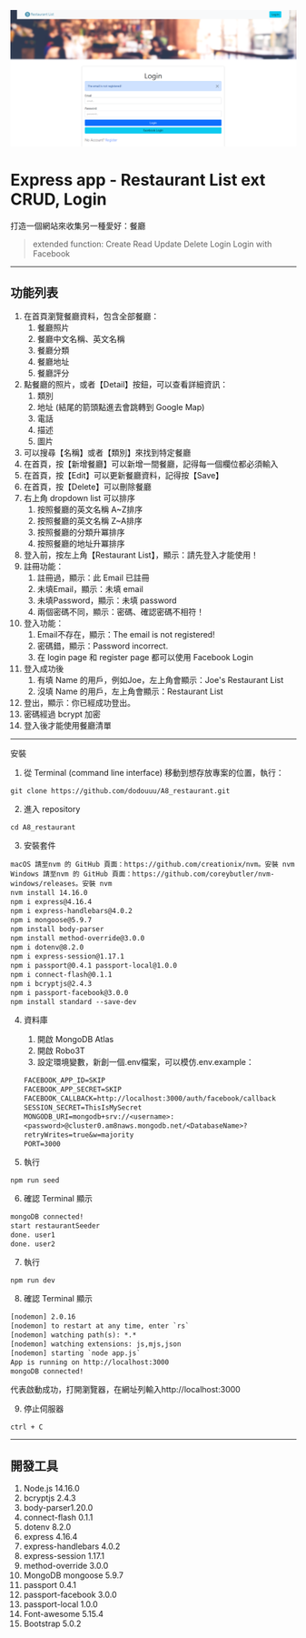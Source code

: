 ![cover](https://raw.githubusercontent.com/dodouuu/pictures/main/semester3_A1.png)
# Express app - Restaurant List ext CRUD, Login
打造一個網站來收集另一種愛好：餐廳
> extended function: 
> Create
> Read
> Update
> Delete
> Login
> Login with Facebook

---
## 功能列表

1. 在首頁瀏覽餐廳資料，包含全部餐廳：
    1. 餐廳照片
    2. 餐廳中文名稱、英文名稱
    3. 餐廳分類
	4. 餐廳地址
    5. 餐廳評分
2. 點餐廳的照片，或者【Detail】按鈕，可以查看詳細資訊：
    1. 類別
    2. 地址 (結尾的箭頭點進去會跳轉到 Google Map)
    3. 電話
    4. 描述
    5. 圖片
3. 可以搜尋【名稱】或者【類別】來找到特定餐廳
4. 在首頁，按【新增餐廳】可以新增一間餐廳，記得每一個欄位都必須輸入
5. 在首頁，按【Edit】可以更新餐廳資料，記得按【Save】
6. 在首頁，按【Delete】可以刪除餐廳
7. 右上角 dropdown list 可以排序
	1. 按照餐廳的英文名稱 A~Z排序
	2. 按照餐廳的英文名稱 Z~A排序
	3. 按照餐廳的分類升冪排序
	4. 按照餐廳的地址升冪排序
8. 登入前，按左上角【Restaurant List】，顯示：請先登入才能使用！
9. 註冊功能：
	1. 註冊過，顯示：此 Email 已註冊
	2. 未填Email，顯示：未填 email
	3. 未填Password，顯示：未填 password
	4. 兩個密碼不同，顯示：密碼、確認密碼不相符！
10. 登入功能：
	1. Email不存在，顯示：The email is not registered!
	2. 密碼錯，顯示：Password incorrect.
	3. 在 login page 和 register page 都可以使用 Facebook Login
11. 登入成功後
	1. 有填 Name 的用戶，例如Joe，左上角會顯示：Joe's Restaurant List
	2. 沒填 Name 的用戶，左上角會顯示：Restaurant List
12. 登出，顯示：你已經成功登出。
13. 密碼經過 bcrypt 加密
14. 登入後才能使用餐廳清單
---
安裝
1. 從 Terminal (command line interface) 移動到想存放專案的位置，執行：
```
git clone https://github.com/dodouuu/A8_restaurant.git
```
2. 進入 repository 
```
cd A8_restaurant
```
3. 安裝套件
```
macOS 請至nvm 的 GitHub 頁面：https://github.com/creationix/nvm。安裝 nvm
Windows 請至nvm 的 GitHub 頁面：https://github.com/coreybutler/nvm-windows/releases。安裝 nvm
nvm install 14.16.0
npm i express@4.16.4
npm i express-handlebars@4.0.2
npm i mongoose@5.9.7
npm install body-parser
npm install method-override@3.0.0
npm i dotenv@8.2.0
npm i express-session@1.17.1
npm i passport@0.4.1 passport-local@1.0.0
npm i connect-flash@0.1.1
npm i bcryptjs@2.4.3
npm i passport-facebook@3.0.0
npm install standard --save-dev
```
4. 資料庫
    1. 開啟 MongoDB Atlas
    2. 開啟 Robo3T 
    3. 設定環境變數，新創一個.env檔案，可以模仿.env.example：
    ```
    FACEBOOK_APP_ID=SKIP
	FACEBOOK_APP_SECRET=SKIP
	FACEBOOK_CALLBACK=http://localhost:3000/auth/facebook/callback
	SESSION_SECRET=ThisIsMySecret
	MONGODB_URI=mongodb+srv://<username>:<password>@cluster0.am8naws.mongodb.net/<DatabaseName>?retryWrites=true&w=majority
	PORT=3000
    ```

5. 執行
```
npm run seed
```
6. 確認 Terminal 顯示
```
mongoDB connected!
start restaurantSeeder
done. user1
done. user2
```
7. 執行
```
npm run dev
```
8. 確認 Terminal 顯示
```
[nodemon] 2.0.16
[nodemon] to restart at any time, enter `rs`
[nodemon] watching path(s): *.*
[nodemon] watching extensions: js,mjs,json
[nodemon] starting `node app.js`
App is running on http://localhost:3000
mongoDB connected!
```
代表啟動成功，打開瀏覽器，在網址列輸入http://localhost:3000

9. 停止伺服器
```
ctrl + C
```

---
## 開發工具
1. Node.js 14.16.0
2. bcryptjs 2.4.3
3. body-parser1.20.0
4. connect-flash 0.1.1
5. dotenv 8.2.0
6. express 4.16.4
7. express-handlebars 4.0.2
8. express-session 1.17.1
9. method-override 3.0.0
10. MongoDB mongoose 5.9.7
11. passport 0.4.1
12. passport-facebook 3.0.0
13. passport-local 1.0.0
14. Font-awesome 5.15.4
15. Bootstrap 5.0.2
